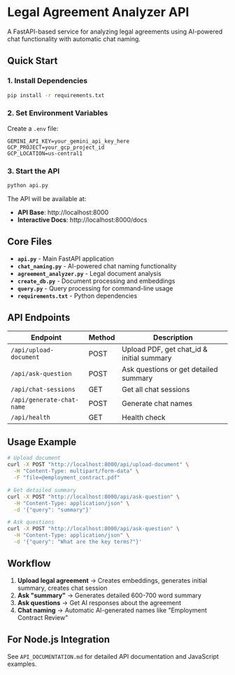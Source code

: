 # Legal Agreement Analyzer API

A FastAPI-based service for analyzing legal agreements using AI-powered chat functionality with automatic chat naming.

## Quick Start

### 1. Install Dependencies
```bash
pip install -r requirements.txt
```

### 2. Set Environment Variables
Create a `.env` file:
```env
GEMINI_API_KEY=your_gemini_api_key_here
GCP_PROJECT=your_gcp_project_id
GCP_LOCATION=us-central1
```

### 3. Start the API
```bash
python api.py
```

The API will be available at:
- **API Base**: http://localhost:8000
- **Interactive Docs**: http://localhost:8000/docs

## Core Files

- **`api.py`** - Main FastAPI application
- **`chat_naming.py`** - AI-powered chat naming functionality
- **`agreement_analyzer.py`** - Legal document analysis
- **`create_db.py`** - Document processing and embeddings
- **`query.py`** - Query processing for command-line usage
- **`requirements.txt`** - Python dependencies

## API Endpoints

| Endpoint | Method | Description |
|----------|--------|-------------|
| `/api/upload-document` | POST | Upload PDF, get chat_id & initial summary |
| `/api/ask-question` | POST | Ask questions or get detailed summary |
| `/api/chat-sessions` | GET | Get all chat sessions |
| `/api/generate-chat-name` | POST | Generate chat names |
| `/api/health` | GET | Health check |

## Usage Example

```bash
# Upload document
curl -X POST "http://localhost:8000/api/upload-document" \
  -H "Content-Type: multipart/form-data" \
  -F "file=@employment_contract.pdf"

# Get detailed summary
curl -X POST "http://localhost:8000/api/ask-question" \
  -H "Content-Type: application/json" \
  -d '{"query": "summary"}'

# Ask questions
curl -X POST "http://localhost:8000/api/ask-question" \
  -H "Content-Type: application/json" \
  -d '{"query": "What are the key terms?"}'
```

## Workflow

1. **Upload legal agreement** → Creates embeddings, generates initial summary, creates chat session
2. **Ask "summary"** → Generates detailed 600-700 word summary
3. **Ask questions** → Get AI responses about the agreement
4. **Chat naming** → Automatic AI-generated names like "Employment Contract Review"

## For Node.js Integration

See `API_DOCUMENTATION.md` for detailed API documentation and JavaScript examples.